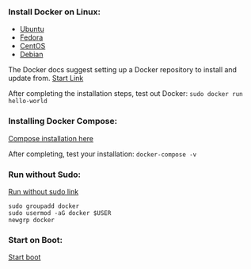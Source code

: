 ### Install Docker on Linux:
- [Ubuntu](https://docs.docker.com/install/linux/docker-ce/ubuntu/)
- [Fedora](https://docs.docker.com/install/linux/docker-ce/fedora/)
- [CentOS](https://docs.docker.com/install/linux/docker-ce/centos/)
- [Debian](https://docs.docker.com/install/linux/docker-ce/debian/)

The Docker docs suggest setting up a Docker repository to install and update from. [Start Link](https://docs.docker.com/install/linux/docker-ce/ubuntu/#set-up-the-repository)

After completing the installation steps, test out Docker:
```sudo docker run hello-world```

### Installing Docker Compose:
[Compose installation here](https://docs.docker.com/compose/install/#install-compose)

After completing, test your installation:
```docker-compose -v```

### Run without Sudo:
[Run without sudo link](https://docs.docker.com/install/linux/linux-postinstall/#manage-docker-as-a-non-root-user)
```
sudo groupadd docker
sudo usermod -aG docker $USER
newgrp docker
```

### Start on Boot:
[Start boot](https://docs.docker.com/install/linux/linux-postinstall/#configure-docker-to-start-on-boot)
